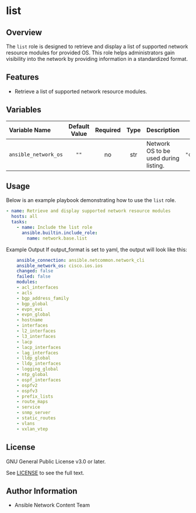 # list

## Overview
The `list` role is designed to retrieve and display a  list of supported network resource modules for provided OS. This role helps administrators gain visibility into the network by providing information in a standardized format.

## Features
- Retrieve a list of supported network resource modules.

## Variables

| Variable Name          | Default Value | Required | Type | Description | Example |
|:-----------------------|:-------------:|:--------:|:----:|:------------|:-------:|
| `ansible_network_os` | `""`          | no      | str  | Network OS to be used during listing.                    | `"cisco.ios.ios"` |


## Usage
Below is an example playbook demonstrating how to use the `list` role.

```yaml
- name: Retrieve and display supported network resource modules
  hosts: all
  tasks:
    - name: Include the list role
      ansible.builtin.include_role:
        name: network.base.list
```
Example Output
If output_format is set to yaml, the output will look like this:

```yaml
    ansible_connection: ansible.netcommon.network_cli
    ansible_network_os: cisco.ios.ios
    changed: false
    failed: false
    modules:
    - acl_interfaces
    - acls
    - bgp_address_family
    - bgp_global
    - evpn_evi
    - evpn_global
    - hostname
    - interfaces
    - l2_interfaces
    - l3_interfaces
    - lacp
    - lacp_interfaces
    - lag_interfaces
    - lldp_global
    - lldp_interfaces
    - logging_global
    - ntp_global
    - ospf_interfaces
    - ospfv2
    - ospfv3
    - prefix_lists
    - route_maps
    - service
    - snmp_server
    - static_routes
    - vlans
    - vxlan_vtep
```
## License

GNU General Public License v3.0 or later.

See [LICENSE](https://www.gnu.org/licenses/gpl-3.0.txt) to see the full text.

## Author Information

- Ansible Network Content Team
